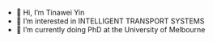 - 👋 Hi, I’m Tinawei Yin
- 👀 I’m interested in INTELLIGENT TRANSPORT SYSTEMS
- 🌱 I’m currently doing PhD at the University of Melbourne

<!---
yintianwei1105/yintianwei1105 is a ✨ special ✨ repository because its `README.md` (this file) appears on your GitHub profile.
You can click the Preview link to take a look at your changes.
--->
